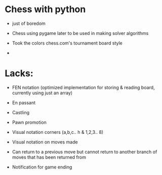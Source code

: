 # Chess with python

- just of boredom

- Chess using pygame later to be used in making solver algorithms

- Took the colors chess.com's tournament board style

- 

# Lacks:
  - FEN notation (optimized implementation for storing & reading board, currently using just an array)
  
  - En passant
  
  - Castling
  
  - Pawn promotion
  
  - Visual notation corners (a,b,c.. h & 1,2,3.. 8)
  
  - Visual notation on moves made
  
  - Can return to a previous move but cannot return to another branch of moves that has been returned from
  
  - Notification for game ending
